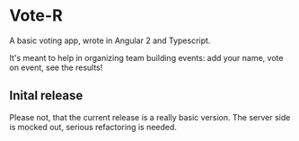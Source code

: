 # Vote-R

A basic voting app, wrote in Angular 2 and Typescript. 

It's meant to help in organizing team building events: add your name, vote on event, see the results!

## Inital release

Please not, that the current release is a really basic version.
The server side is mocked out, serious refactoring is needed.
